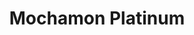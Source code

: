 ---
layout: post
title: Mochamon Platinum
sub_title: "Assets and screenshots from my work for a friends fanhack of Pokémon Platinum"
comments: false
image: /assets/images/MochamonHeader.png
---